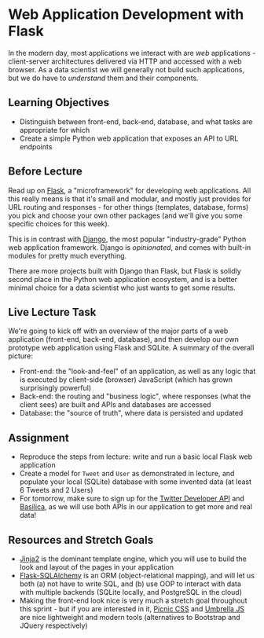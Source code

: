 # Web Application Development with Flask

In the modern day, most applications we interact with are *web* applications -
client-server architectures delivered via HTTP and accessed with a web browser.
As a data scientist we will generally not build such applications, but we do
have to *understand* them and their components.

## Learning Objectives

- Distinguish between front-end, back-end, database, and what tasks are
  appropriate for which
- Create a simple Python web application that exposes an API to URL endpoints

## Before Lecture

Read up on [Flask](http://flask.pocoo.org/), a "microframework" for developing
web applications. All this really means is that it's small and modular, and
mostly just provides for URL routing and responses - for other things
(templates, database, forms) you pick and choose your own other packages (and
we'll give you some specific choices for this week).

This is in contrast with [Django](https://www.djangoproject.com/), the most
popular "industry-grade" Python web application framework. Django is
*opinionated*, and comes with built-in modules for pretty much everything.

There are more projects built with Django than Flask, but Flask is solidly
second place in the Python web application ecosystem, and is a better minimal
choice for a data scientist who just wants to get some results.

## Live Lecture Task

We're going to kick off with an overview of the major parts of a web application
(front-end, back-end, database), and then develop our own prototype web
application using Flask and SQLite. A summary of the overall picture:

- Front-end: the "look-and-feel" of an application, as well as any logic that is
  executed by client-side (browser) JavaScript (which has grown surprisingly
  powerful)
- Back-end: the routing and "business logic", where responses
  (what the client sees) are built and APIs and databases are accessed
- Database: the "source of truth", where data is persisted and updated

## Assignment

- Reproduce the steps from lecture: write and run a basic local Flask web
  application
- Create a model for `Tweet` and `User` as demonstrated in lecture, and populate
  your local (SQLite) database with some invented data (at least 6 Tweets and 2
  Users)
- For tomorrow, make sure to sign up for the [Twitter Developer
  API](https://developer.twitter.com/en/apply-for-access) and
  [Basilica](https://www.basilica.ai/), as we will use both APIs in our
  application to get more and real data!

## Resources and Stretch Goals

- [Jinja2](http://jinja.pocoo.org/) is the dominant template engine, which you
  will use to build the look and layout of the pages in your application
- [Flask-SQLAlchemy](http://flask-sqlalchemy.pocoo.org/2.3/) is an ORM
  (object-relational mapping), and will let us both (a) not have to write SQL,
  and (b) use OOP to interact with data with multiple backends (SQLite locally,
  and PostgreSQL in the cloud)
- Making the front-end look nice is very much a stretch goal throughout this
  sprint - but if you are interested in it, [Picnic CSS](https://picnicss.com/)
  and [Umbrella JS](https://umbrellajs.com/) are nice lightweight and modern
  tools (alternatives to Bootstrap and JQuery respectively)
